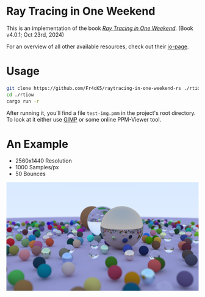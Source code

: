# Ray Tracing in One Weekend

This is an implementation of the book [_Ray Tracing in One Weekend_](https://raytracing.github.io/books/RayTracingInOneWeekend.html). (Book v4.0.1; Oct 23rd, 2024)

For an overview of all other available resources, check out their [io-page](https://raytracing.github.io/).

# Usage

```bash
git clone https://github.com/Fr4cK5/raytracing-in-one-weekend-rs ./rtiow
cd ./rtiow
cargo run -r
```

After running it, you'll find a file `test-img.pmm` in the project's root directory.
To look at it either use [GIMP](https://www.gimp.org/) or some online PPM-Viewer tool.

# An Example
- 2560x1440 Resolution
- 1000 Samples/px
- 50 Bounces

![final-render](https://raw.githubusercontent.com/Fr4cK5/raytracing-in-one-weekend-rs/refs/heads/master/final-render.jpeg?token=GHSAT0AAAAAACVTC5AXEQHRAOOQWSIJEXDIZYYGDHQ)
